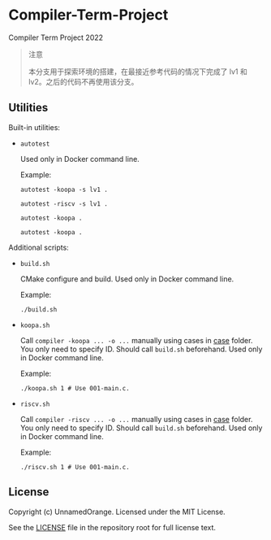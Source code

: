 # Compiler-Term-Project

Compiler Term Project 2022

> 注意
>
> 本分支用于探索环境的搭建，在最接近参考代码的情况下完成了 lv1 和 lv2。之后的代码不再使用该分支。

## Utilities

Built-in utilities:

- `autotest`

  Used only in Docker command line.

  Example:

  ```shell
  autotest -koopa -s lv1 .
  ```

  ```shell
  autotest -riscv -s lv1 .
  ```

  ```
  autotest -koopa .
  ```

  ```
  autotest -koopa .
  ```

Additional scripts:

- `build.sh`

  CMake configure and build. Used only in Docker command line.

  Example:

  ```shell
  ./build.sh
  ```

- `koopa.sh`

  Call `compiler -koopa ... -o ...` manually using cases in [case](./case) folder. You only need to specify ID. Should call `build.sh` beforehand. Used only in Docker command line.

  Example:

  ```shell
  ./koopa.sh 1 # Use 001-main.c.
  ```

- `riscv.sh`

  Call `compiler -riscv ... -o ...` manually using cases in [case](./case) folder. You only need to specify ID. Should call `build.sh` beforehand. Used only in Docker command line.

  Example:

  ```shell
  ./riscv.sh 1 # Use 001-main.c.
  ```

## License

Copyright (c) UnnamedOrange. Licensed under the MIT License.

See the [LICENSE](./LICENSE) file in the repository root for full license text.